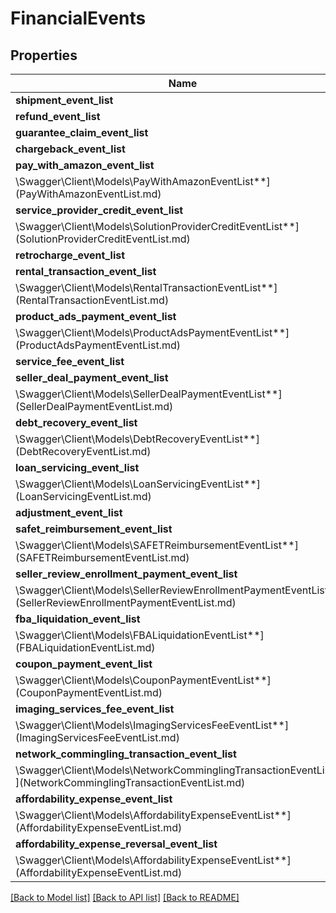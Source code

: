 # FinancialEvents

## Properties

Name | Type | Description | Notes
------------ | ------------- | ------------- | -------------
**shipment_event_list** | [**\Swagger\Client\Models\ShipmentEventList**](ShipmentEventList.md) |  | [optional]
**refund_event_list** | [**\Swagger\Client\Models\ShipmentEventList**](ShipmentEventList.md) |  | [optional]
**guarantee_claim_event_list** | [**\Swagger\Client\Models\ShipmentEventList**](ShipmentEventList.md) |  | [optional]
**chargeback_event_list** | [**\Swagger\Client\Models\ShipmentEventList**](ShipmentEventList.md) |  | [optional]
**pay_with_amazon_event_list** | [**
\Swagger\Client\Models\PayWithAmazonEventList**](PayWithAmazonEventList.md) |  | [optional]
**service_provider_credit_event_list** | [**
\Swagger\Client\Models\SolutionProviderCreditEventList**](SolutionProviderCreditEventList.md) |  | [optional]
**retrocharge_event_list** | [**\Swagger\Client\Models\RetrochargeEventList**](RetrochargeEventList.md) |  | [optional]
**rental_transaction_event_list** | [**
\Swagger\Client\Models\RentalTransactionEventList**](RentalTransactionEventList.md) |  | [optional]
**product_ads_payment_event_list** | [**
\Swagger\Client\Models\ProductAdsPaymentEventList**](ProductAdsPaymentEventList.md) |  | [optional]
**service_fee_event_list** | [**\Swagger\Client\Models\ServiceFeeEventList**](ServiceFeeEventList.md) |  | [optional]
**seller_deal_payment_event_list** | [**
\Swagger\Client\Models\SellerDealPaymentEventList**](SellerDealPaymentEventList.md) |  | [optional]
**debt_recovery_event_list** | [**
\Swagger\Client\Models\DebtRecoveryEventList**](DebtRecoveryEventList.md) |  | [optional]
**loan_servicing_event_list** | [**
\Swagger\Client\Models\LoanServicingEventList**](LoanServicingEventList.md) |  | [optional]
**adjustment_event_list** | [**\Swagger\Client\Models\AdjustmentEventList**](AdjustmentEventList.md) |  | [optional]
**safet_reimbursement_event_list** | [**
\Swagger\Client\Models\SAFETReimbursementEventList**](SAFETReimbursementEventList.md) |  | [optional]
**seller_review_enrollment_payment_event_list** | [**
\Swagger\Client\Models\SellerReviewEnrollmentPaymentEventList**](SellerReviewEnrollmentPaymentEventList.md) |  | [optional]
**fba_liquidation_event_list** | [**
\Swagger\Client\Models\FBALiquidationEventList**](FBALiquidationEventList.md) |  | [optional]
**coupon_payment_event_list** | [**
\Swagger\Client\Models\CouponPaymentEventList**](CouponPaymentEventList.md) |  | [optional]
**imaging_services_fee_event_list** | [**
\Swagger\Client\Models\ImagingServicesFeeEventList**](ImagingServicesFeeEventList.md) |  | [optional]
**network_commingling_transaction_event_list** | [**
\Swagger\Client\Models\NetworkComminglingTransactionEventList**](NetworkComminglingTransactionEventList.md) |  | [optional]
**affordability_expense_event_list** | [**
\Swagger\Client\Models\AffordabilityExpenseEventList**](AffordabilityExpenseEventList.md) |  | [optional]
**affordability_expense_reversal_event_list** | [**
\Swagger\Client\Models\AffordabilityExpenseEventList**](AffordabilityExpenseEventList.md) |  | [optional]

[[Back to Model list]](../../README.md#documentation-for-models) [[Back to API list]](../../README.md#documentation-for-api-endpoints) [[Back to README]](../../README.md)

